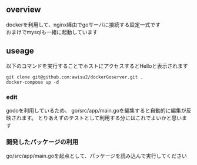 ## overview

dockerを利用して、nginx経由でgoサーバに接続する設定一式です  
おまけでmysqlも一緒に起動しています
## useage
以下のコマンドを実行することでホストにアクセスするとHelloと表示されます
```
git clone git@github.com:awisu2/dockerGoserver.git .
docker-compose up -d
```

### edit
godoを利用しているため、
go/src/app/main.goを編集すると自動的に編集が反映されます。
とりあえずのテストとして利用する分にはこれでよいかと思います

### 開発したパッケージの利用

go/src/app/main.goを起点として、パッケージを読み込んで実行してください
